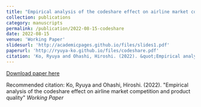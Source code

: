 ```yaml
---
title: "Empirical analysis of the codeshare effect on airline market competition and product quality"
collection: publications
category: manuscripts
permalink: /publication/2022-08-15-codeshare
date: 2022-08-15
venue: 'Working Paper'
slidesurl: 'http://academicpages.github.io/files/slides1.pdf'
paperurl: 'http://ryuya-ko.github.io/files/codeshare.pdf'
citation: 'Ko, Ryuya and Ohashi, Hiroshi. (2022). &quot;Empirical analysis of the codeshare effect on airline market competition and product quality&quot; <i>Working Paper</i>'
---
```

<!-- [Download slides here](http://academicpages.github.io/files/slides1.pdf) -->

[Download paper here](http://ryuya-ko.github.io/files/codeshare.pdf)

Recommended citation: Ko, Ryuya and Ohashi, Hiroshi. (2022). "Empirical analysis of the codeshare effect on airline market competition and product quality" <i>Working Paper</i>